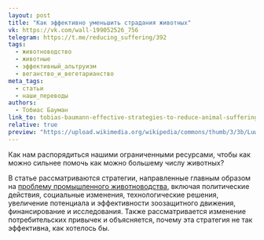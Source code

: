 ```yaml
---
layout: post
title: "Как эффективно уменьшить страдания животных"
vk: https://vk.com/wall-199052526_756
telegram: https://t.me/reducing_suffering/392
tags:
  - животноводство
  - животные
  - эффективный_альтруизм
  - веганство_и_вегетарианство
meta_tags:
  - статьи
  - наши_переводы
authors:
  - Тобиас Бауман
link_to: tobias-baumann-effective-strategies-to-reduce-animal-suffering.html
relative: true
preview: "https://upload.wikimedia.org/wikipedia/commons/thumb/3/3b/Luwak_%28civet_cat%29_in_cage.jpg/960px-Luwak_%28civet_cat%29_in_cage.jpg"
---
```

Как нам распорядиться нашими ограниченными ресурсами, чтобы как можно сильнее помочь как можно большему числу животных?

В статье рассматриваются стратегии, направленные главным образом на [проблему промышленного животноводства](650.html), включая политические действия, социальные изменения, технологические решения, увеличение потенциала и эффективности зоозащитного движения, финансирование и исследования. Также рассматривается изменение потребительских привычек и объясняется, почему эта стратегия не так эффективна, как хотелось бы.
